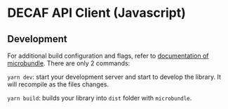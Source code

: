 # DECAF API Client (Javascript)

## Development

For additional build configuration and flags, refer to [documentation of microbundle](https://github.com/developit/microbundle).
There are only 2 commands:

`yarn dev`: start your development server and start to develop the library. It will recompile as the files changes.

`yarn build`: builds your library into `dist` folder with `microbundle`.

